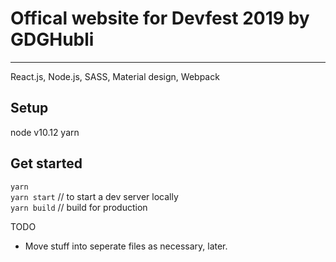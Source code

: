 # Offical website for Devfest 2019 by GDGHubli
---
React.js, Node.js, SASS, Material design, Webpack  

Setup 
---
node v10.12
yarn

Get started
---
`yarn`  
`yarn start` // to start a dev server locally  
`yarn build` // build for production  


TODO
- Move stuff into seperate files as necessary, later. 
